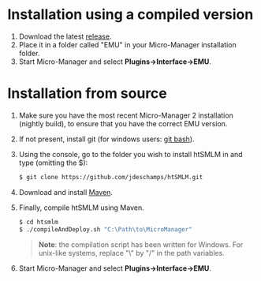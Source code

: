 # Installation using a compiled version

1. Download the latest [release](https://github.com/jdeschamps/htSMLM/releases).
2. Place it in a folder called "EMU" in your Micro-Manager installation folder.
3. Start Micro-Manager and select **Plugins->Interface->EMU**.

# Installation from source

1. Make sure you have the most recent Micro-Manager 2 installation (nightly build), to ensure that you have the correct EMU version.

2. If not present, install git (for windows users: [git bash](https://gitforwindows.org/)).

3. Using the console, go to the folder you wish to install htSMLM in and type (omitting the $):

   ```bash
   $ git clone https://github.com/jdeschamps/htSMLM.git
   ```

4. Download and install [Maven](https://maven.apache.org/install.html).

5. Finally, compile htSMLM using Maven.

   ```bash
   $ cd htsmlm
   $ ./compileAndDeploy.sh "C:\Path\to\MicroManager"
   ```

   > **Note**: the compilation script has been written for Windows. For unix-like systems, replace "\\" by "/" in the path variables.

6. Start Micro-Manager and select **Plugins->Interface->EMU**.
